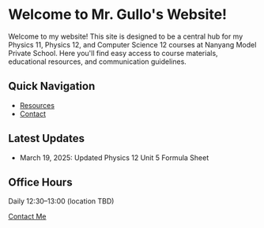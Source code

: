 # Welcome to Mr. Gullo's Website!

Welcome to my website! This site is designed to be a central hub for my Physics 11, Physics 12, and Computer Science 12 courses at Nanyang Model Private School. Here you'll find easy access to course materials, educational resources, and communication guidelines.

## Quick Navigation

-   [Resources](resources.md)
-   [Contact](contact.md)

## Latest Updates

-   March 19, 2025: Updated Physics 12 Unit 5 Formula Sheet

## Office Hours

Daily 12:30–13:00 (location TBD)

[Contact Me](contact.md)
